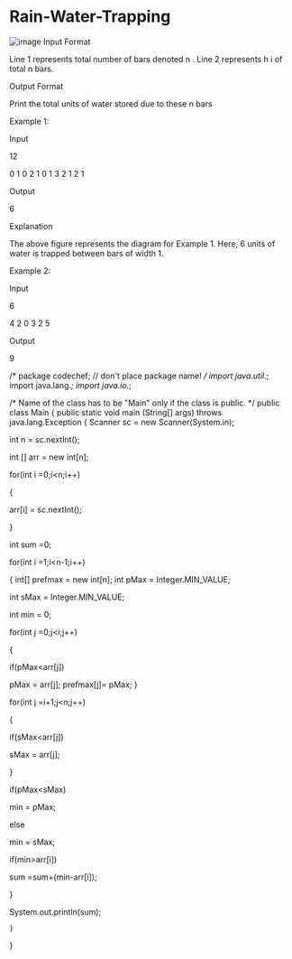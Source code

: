 # Rain-Water-Trapping
![image](https://user-images.githubusercontent.com/121010130/209323875-6b0f09c1-523f-4062-850b-ee9c23ba4bd6.png)
Input Format

Line 1 represents total number of bars denoted 
n
. Line 2 represents 
h
i
 of total 
n
 bars.

Output Format

Print the total units of water stored due to these 
n
 bars

Example 1:

Input

12

0 1 0 2 1 0 1 3 2 1 2 1

Output

6

Explanation

The above figure represents the diagram for Example 1. Here, 6 units of water is trapped between bars of width 1.

Example 2:

Input

6

4 2 0 3 2 5

Output

9



/* package codechef; // don't place package name! */
import java.util.*;
import java.lang.*;
import java.io.*;

/* Name of the class has to be "Main" only if the class is public. */
public class Main
{
    public static void main (String[] args) throws java.lang.Exception
    {
		Scanner sc = new Scanner(System.in);

int n = sc.nextInt();

int [] arr = new int[n];

for(int i =0;i<n;i++)

{

arr[i] = sc.nextInt();

}

int sum =0;

for(int i =1;i<n-1;i++)

{
int[] prefmax = new int[n];
int pMax = Integer.MIN_VALUE;

int sMax = Integer.MIN_VALUE;

int min = 0;

for(int j =0;j<i;j++)

{

if(pMax<arr[j])

pMax = arr[j];
prefmax[j]= pMax;
}

for(int j =i+1;j<n;j++)

{

if(sMax<arr[j])

sMax = arr[j];

}

if(pMax<sMax)

min = pMax;

else

min = sMax;

if(min>arr[i])

sum =sum+(min-arr[i]);

}

System.out.println(sum);

    }

}




